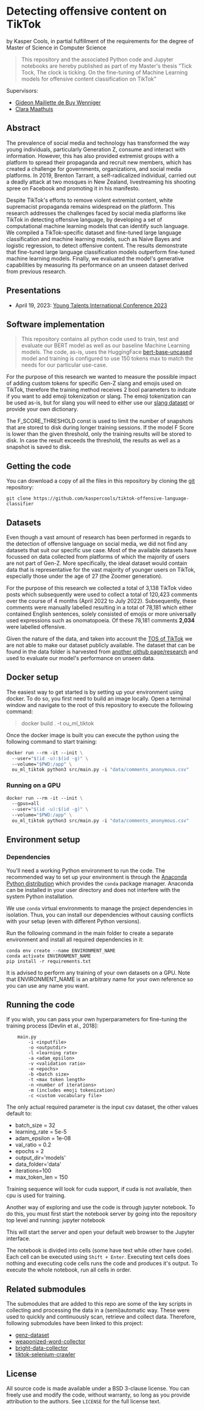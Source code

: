 # Detecting offensive content on TikTok

by
Kasper Cools, in partial fulfillment of the requirements for the degree of Master of Science in Computer Science

> This repository and the associated Python code and Jupyter notebooks are hereby published as part of my Master's
> thesis "Tick Tock, The clock is ticking. On the fine-tuning of Machine Learning models for offensive content
> classification on TikTok"

Supervisors:

- [Gideon Maillette de Buy Wenniger](https://scholar.google.nl/citations?user=7X7QIrgAAAAJ&hl=en)
- [Clara Maathuis](https://scholar.google.com/citations?user=WqR3BVwAAAAJ&hl=en)

## Abstract

The prevalence of social media and technology has transformed the way young individuals, particularly Generation Z, consume and interact with information. However, this has also provided extremist groups with a platform to spread their propaganda and recruit new members, which has created a challenge for governments, organizations, and social media platforms. In 2019, Brenton Tarrant, a self-radicalized individual, carried out a deadly attack at two mosques in New Zealand, livestreaming his shooting spree on Facebook and promoting it in his manifesto.

Despite TikTok's efforts to remove violent extremist content, white supremacist propaganda remains widespread on the platform. This research addresses the challenges faced by social media platforms like TikTok in detecting offensive language, by developing a set of computational machine learning models that can identify such language. We compiled a TikTok-specific dataset and fine-tuned large language classification and machine learning models, such as Naive Bayes and logistic regression, to detect offensive content. The results demonstrate that fine-tuned large language classification models outperform fine-tuned machine learning models. Finally, we evaluated the model's generative capabilities by measuring its performance on an unseen dataset derived from previous research.

## Presentations

- April 19, 2023: [Young Talents International Conference 2023](http://ytic.eu)

## Software implementation

> This repository contains all python code used to train, test and evaluate our BERT model as well as our baseline
> Machine Learning models.
> The code, as-is, uses the HuggingFace [bert-base-uncased](https://huggingface.co/bert-base-uncased) model and training
> is configured to use 150 tokens max to match the needs for our particular use-case.

For the purpose of this research we wanted to measure the possible impact of adding custom tokens for specific Gen-Z
slang and emojis used on TikTok, therefore the training method receives 2 bool parameters to indcate if you want to add
emoji tokenization or slang. The emoji tokenization can be used as-is, but for slang you will need to either use
our [slang dataset](https://github.com/kaspercools/genz-dataset) or provide your own dictionary.

The F_SCORE_THRESHOLD const is used to limit the number of snapshots that are stored to disk during longer training
sessions. If the model F Score is lower than the given threshold, only the training results will be stored to disk. In
case the result exceeds the threshold, the results as well as a snapshot is saved to disk.

## Getting the code

You can download a copy of all the files in this repository by cloning the
[git](https://git-scm.com/) repository:

    git clone https://github.com/kaspercools/tiktok-offensive-language-classifier

## Datasets

Even though a vast amount of research has been performed in regards to the detection
of offensive language on social media, we did not find any datasets that suit our specific
use case. Most of the available datasets have focussed on data collected from platforms of
which the majority of users are not part of Gen-Z.
More specifically, the ideal dataset would contain data that is representative for the vast majority of
younger users on TikTok, especially those under the age of 27 (the Zoomer generation).

For the purpose of this research we collected a total of 3,138 TikTok video posts which subsequently were used to
collect a total of 120,423 comments over the course of 4 months (April 2022 to July 2022). Subsequently, these comments
were manually labelled resulting in a total of 78,181 which either contained English sentences, solely consisted of
emojis or more universally used expressions such as onomatopoeia. Of these 78,181 comments **2,034** were labelled
offensive.

Given the nature of the data, and taken into account
the [TOS of TikTok](https://www.tiktok.com/legal/page/eea/terms-of-service/en) we are not able to make our dataset
publicly available.
The dataset that can be found in the data folder is harvested
from [another github page/research](https://github.com/dhavalpotdar/detecting-offensive-language-in-tweets) and used to
evaluate our model's performance on unseen data.

## Docker setup

The easiest way to get started is by setting up your environment using docker.
To do so, you first need to build an image locally. Open a terminal window and navigate to the root of this repository
to execute the following command:
> docker build . -t ou_ml_tiktok

Once the docker image is built you can execute the python using the following command to start training:

``` dockerfile
docker run --rm -it --init \
  --user="$(id -u):$(id -g)" \
  --volume="$PWD:/app" \
  ou_ml_tiktok python3 src/main.py -i "data/comments_anonymous.csv"
````

### Running on a GPU

``` dockerfile
docker run --rm -it --init \
  --gpus=all
  --user="$(id -u):$(id -g)" \
  --volume="$PWD:/app" \
  ou_ml_tiktok python3 src/main.py -i "data/comments_anonymous.csv"
````

## Environment setup
### Dependencies

You'll need a working Python environment to run the code.
The recommended way to set up your environment is through the
[Anaconda Python distribution](https://www.anaconda.com/download/) which
provides the `conda` package manager.
Anaconda can be installed in your user directory and does not interfere with
the system Python installation.

We use `conda` virtual environments to manage the project dependencies in
isolation.
Thus, you can install our dependencies without causing conflicts with your
setup (even with different Python versions).

Run the following command in the main folder to create a separate environment and install all required
dependencies in it:

    conda env create --name ENVIRONMENT_NAME
    conda activate ENVIRONMENT_NAME
    pip install -r requirements.txt

It is advised to perform any training of your own datasets on a GPU.
Note that ENVIRONMENT_NAME is an arbitrary name for your own reference so you can use any name you want.

## Running the code

If you wish, you can pass your own hyperparameters for fine-tuning the training process [Devlin et al., 2018]:

```    
    main.py 
        -i <inputfile> 
        -o <outputdir> 
        -l <learning rate> 
        -a <adam_epsilon>
        -v <validation ratio> 
        -e <epochs> 
        -b <batch size>
        -t <max token length> 
        -n <number of iterations>
        -m (includes emoji tokenization)
        -c <custom vocabulary file>
````

The only actual required parameter is the input csv dataset, the other values default to:

- batch_size = 32
- learning_rate = 5e-5
- adam_epsilon = 1e-08
- val_ratio = 0.2
- epochs = 2
- output_dir='models'
- data_folder='data'
- iterations=100
- max_token_len = 150

Training sequence will look for cuda support, if cuda is not available, then cpu is used for training.

Another way of exploring and use the code is through jupyter notebook.
To do this, you must first start the notebook server by going into the
repository top level and running:
jupyter notebook

This will start the server and open your default web browser to the Jupyter
interface.

The notebook is divided into cells (some have text while other have code).
Each cell can be executed using `Shift + Enter`.
Executing text cells does nothing and executing code cells runs the code
and produces it's output.
To execute the whole notebook, run all cells in order.

## Related submodules
The submodules that are added to this repo are some of the key scripts in collecting and processing the data in a (semi)automatic way. These were used to quickly and continuously scan, retrieve and collect data. Therefore, following submodules have been linked to this project:
- [genz-dataset](https://github.com/kaspercools/genz-dataset/tree/ffbb4f0594a3792e95de16f0243deef1b43c512c)
- [weaponized-word-collector](https://github.com/kaspercools/weaponized-word-collector)
- [bright-data-collector](https://github.com/kaspercools/bright-data-collector/tree/287979cf8cacb691fa39325aeb002d13c4ca9f15)
- [tiktok-selenium-crawler](https://github.com/kaspercools/tiktok-selenium-crawler/tree/e2f19e81ea44fdcb4054f04918e1c4447f4f6bdf)

## License

All source code is made available under a BSD 3-clause license. You can freely
use and modify the code, without warranty, so long as you provide attribution
to the authors. See `LICENSE` for the full license text.
